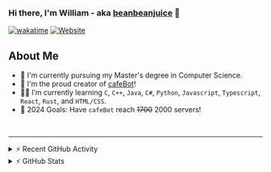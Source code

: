 ### Hi there, I'm William - aka [beanbeanjuice][website] 👋

[![wakatime](https://wakatime.com/badge/user/beeb4317-977b-4b19-878a-21e9aa8e43ed.svg?style=for-the-badge)](https://wakatime.com/@beeb4317-977b-4b19-878a-21e9aa8e43ed)
[![Website](https://uptime.beanbeanjuice.com/api/badge/5/uptime/24?style=for-the-badge&label=beanbeanjuice.com)](https://beanbeanjuice.com)

## About Me

- 🏫 I'm currently pursuing my Master's degree in Computer Science.
- 🤖 I'm the proud creator of [cafeBot][cafeBot]!
- 🧑‍🎓 I’m currently learning `C`, `C++`, `Java`, `C#`, `Python`, `Javascript`, `Typescript`, `React`, `Rust`, and `HTML/CSS`.
- 🥅 2024 Goals: Have `cafeBot` reach ~~1700~~ 2000 servers!

<br />

---

<details>
  <summary>⚡ Recent GitHub Activity</summary>
  
<!--START_SECTION:activity-->
1. 🗣 Commented on [#52](https://github.com/include-davis/Include-Estore-Manager/issues/52#issuecomment-2611499029) in [include-davis/Include-Estore-Manager](https://github.com/include-davis/Include-Estore-Manager)
2. 🗣 Commented on [#6722](https://github.com/portainer/portainer/issues/6722#issuecomment-2600600390) in [portainer/portainer](https://github.com/portainer/portainer)
3. 🎉 Merged PR [#1010](https://github.com/UC-Davis-molecular-computing/scadnano/pull/1010) in [UC-Davis-molecular-computing/scadnano](https://github.com/UC-Davis-molecular-computing/scadnano)
4. 🗣 Commented on [#1010](https://github.com/UC-Davis-molecular-computing/scadnano/pull/1010#issuecomment-2525034727) in [UC-Davis-molecular-computing/scadnano](https://github.com/UC-Davis-molecular-computing/scadnano)
5. 💪 Opened PR [#1010](https://github.com/UC-Davis-molecular-computing/scadnano/pull/1010) in [UC-Davis-molecular-computing/scadnano](https://github.com/UC-Davis-molecular-computing/scadnano)
<!--END_SECTION:activity-->

</details>

<details>
  <summary>⚡ GitHub Stats</summary>

  <!-- [GitHub Stats] -->
  <div align="center">
    <br>
    <a href="https://github.com/beanbeanjuice">
    <img height="160em" src="https://github-readme-stats.vercel.app/api?username=beanbeanjuice&show_icons=true&theme=tokyonight&include_all_commits=true&count_private=true"/>
    <img height="160em" src="https://github-readme-stats.vercel.app/api/top-langs/?username=beanbeanjuice&layout=compact&langs_count=8&theme=tokyonight&count_private=true"/>
  </div>

</details>

[website]: https://www.beanbeanjuice.com
[cafeBot]: https://www.github.com/beanbeanjuice/cafeBot
[twitter]: https://twitter.com/beanbeanjuice
[youtube]: https://youtube.com/beanbeanjuice
[instagram]: https://instagram.com/beanbeanjuice
[webdevplaylist]: https://www.youtube.com/playlist?list=PLkwxH9e_vrAJ0WbEsFA9W3I1W-g_BTsbt
[jsplaylist]: https://www.youtube.com/playlist?list=PLkwxH9e_vrALRJKu7wfXby3MKeflhTu6B
[cssplaylist]: https://www.youtube.com/playlist?list=PLkwxH9e_vrALSdvZuEh6gqQdmDoDIoqz4
[reactplaylist]: https://www.youtube.com/playlist?list=PLkwxH9e_vrAK4TdffpxKY3QGyHCpxFcQ0
